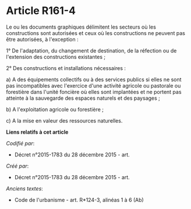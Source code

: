 # Article R161-4

Le ou les documents graphiques délimitent les secteurs où les constructions sont autorisées et ceux où les constructions ne
peuvent pas être autorisées, à l'exception :

1° De l'adaptation, du changement de destination, de la réfection ou de l'extension des constructions existantes ;

2° Des constructions et installations nécessaires :

a) A des équipements collectifs ou à des services publics si elles ne sont pas incompatibles avec l'exercice d'une activité
agricole ou pastorale ou forestière dans l'unité foncière où elles sont implantées et ne portent pas atteinte à la sauvegarde
des espaces naturels et des paysages ;

b) A l'exploitation agricole ou forestière ;

c) A la mise en valeur des ressources naturelles.

**Liens relatifs à cet article**

_Codifié par_:

  - Décret n°2015-1783 du 28 décembre 2015 - art.

_Créé par_:

  - Décret n°2015-1783 du 28 décembre 2015 - art.

_Anciens textes_:

  - Code de l'urbanisme - art. R*124-3, alinéas 1 à 6 (Ab)
